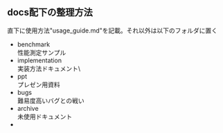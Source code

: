 ## docs配下の整理方法
直下に使用方法"usage_guide.md"を記載。それ以外は以下のフォルダに置く
- benchmark\
  性能測定サンプル
- implementation\
  実装方法ドキュメント\
- ppt\
  プレゼン用資料
- bugs\
  難易度高いバグとの戦い
- archive\
  未使用ドキュメント
-
